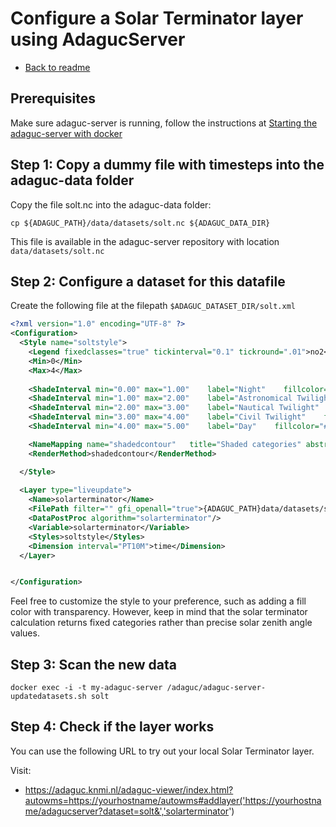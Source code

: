 # Configure a Solar Terminator layer using AdagucServer

- [Back to readme](./Readme.md)

## Prerequisites

Make sure adaguc-server is running, follow the instructions at [Starting the adaguc-server with docker](../Running.md)

## Step 1: Copy a dummy file with timesteps into the adaguc-data folder

Copy the file solt.nc into the adaguc-data folder:


```
cp ${ADAGUC_PATH}/data/datasets/solt.nc ${ADAGUC_DATA_DIR}
```
This file is available in the adaguc-server repository with location `data/datasets/solt.nc`

## Step 2: Configure a dataset for this datafile

Create the following file at the filepath `$ADAGUC_DATASET_DIR/solt.xml`

```xml
<?xml version="1.0" encoding="UTF-8" ?>
<Configuration>
  <Style name="soltstyle">
    <Legend fixedclasses="true" tickinterval="0.1" tickround=".01">no2</Legend>
    <Min>0</Min>
    <Max>4</Max>
  
    <ShadeInterval min="0.00" max="1.00"    label="Night"    fillcolor="#000000"/>
    <ShadeInterval min="1.00" max="2.00"    label="Astronomical Twilight"    fillcolor="#333333"/>
    <ShadeInterval min="2.00" max="3.00"    label="Nautical Twilight"    fillcolor="#666666"/>
    <ShadeInterval min="3.00" max="4.00"    label="Civil Twilight"    fillcolor="#999999"/>
    <ShadeInterval min="4.00" max="5.00"    label="Day"    fillcolor="#FFFFFF"/>

    <NameMapping name="shadedcontour"   title="Shaded categories" abstract="Displays different phases of twilight and day using shades of gray, with black for night and white for day."/>
    <RenderMethod>shadedcontour</RenderMethod>

  </Style>
  
  <Layer type="liveupdate">
    <Name>solarterminator</Name>
    <FilePath filter="" gfi_openall="true">{ADAGUC_PATH}data/datasets/solt.nc</FilePath>
    <DataPostProc algorithm="solarterminator"/>
    <Variable>solarterminator</Variable>
    <Styles>soltstyle</Styles>
    <Dimension interval="PT10M">time</Dimension>
  </Layer>


</Configuration>

```

Feel free to customize the style to your preference, such as adding a fill color with transparency. However, keep in mind that the solar terminator calculation returns fixed categories rather than precise solar zenith angle values.

## Step 3: Scan the new data

```
docker exec -i -t my-adaguc-server /adaguc/adaguc-server-updatedatasets.sh solt
```

## Step 4: Check if the layer works 
You can use the following URL to try out your local Solar Terminator layer. 

Visit:
- https://adaguc.knmi.nl/adaguc-viewer/index.html?autowms=https://yourhostname/autowms#addlayer('https://yourhostname/adagucserver?dataset=solt&','solarterminator')
